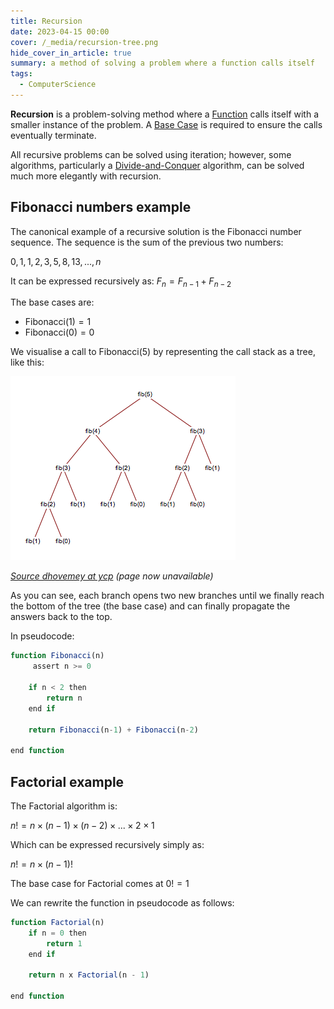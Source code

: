 ```yaml
---
title: Recursion
date: 2023-04-15 00:00
cover: /_media/recursion-tree.png
hide_cover_in_article: true
summary: a method of solving a problem where a function calls itself
tags:
  - ComputerScience
---
```


**Recursion** is a problem-solving method where a [Function](function.md) calls itself with a smaller instance of the problem. A [Base Case](../../../permanent/base-case.md) is required to ensure the calls eventually terminate.

All recursive problems can be solved using iteration; however, some algorithms, particularly a [Divide-and-Conquer](divide-and-conquer.md) algorithm, can be solved much more elegantly with recursion.

## Fibonacci numbers example

The canonical example of a recursive solution is the Fibonacci number sequence. The sequence is the sum of the previous two numbers:

$0, 1, 1, 2, 3, 5, 8, 13, ..., n$

It can be expressed recursively as: $F_n = F_{n - 1} + F_{n - 2}$

The base cases are:

* $\text{Fibonacci}(1) = 1$
* $\text{Fibonacci}(0) = 0$

We visualise a call to $\text{Fibonacci}(5)$ by representing the call stack as a tree, like this:

![Recursion Tree](../_media/recursion-tree.png)

*[Source dhovemey at ycp](http://faculty.ycp.edu/~dhovemey/fall2005/cs102/lecture/fib5.png) (page now unavailable)*

As you can see, each branch opens two new branches until we finally reach the bottom of the tree (the base case) and can finally propagate the answers back to the top.

In pseudocode:

```javascript
function Fibonacci(n)
     assert n >= 0

    if n < 2 then
        return n
    end if

    return Fibonacci(n-1) + Fibonacci(n-2)

end function
```

## Factorial example

The Factorial algorithm is:

$n! = n \times (n - 1) \times (n - 2) \times ... \times 2 \times 1$

Which can be expressed recursively simply as:

$n! = n \times (n - 1)!$

The base case for Factorial comes at $0! = 1$

We can rewrite the function in pseudocode as follows:

```javascript
function Factorial(n)
    if n = 0 then
        return 1
    end if

    return n x Factorial(n - 1)

end function
```
